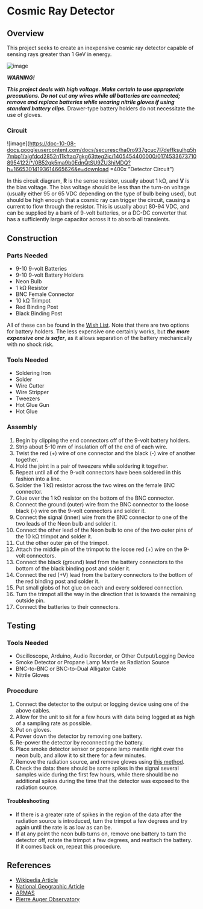 # Cosmic Ray Detector
## Overview
This project seeks to create an inexpensive cosmic ray detector capable of sensing rays greater than 1 GeV in energy.

![image](http://auger.physics.wisc.edu/images/crspectrum.gif "Cosmic Ray Spectrum")

___***WARNING!***___

***This project deals with high voltage. Make certain to use appropriate precautions. Do not cut any wires while all batteries are connected; remove and replace batteries while wearing nitrile gloves if using standard battery clips.*** Drawer-type battery holders do not necessitate the use of gloves.

### Circuit
![image](https://doc-10-08-docs.googleusercontent.com/docs/securesc/ha0ro937gcuc7l7deffksulhg5h7mbp1/ajgfdcd2852n11kftaq7gkg63tteg2ic/1405454400000/01745336737108954122/*/0B52gk5ma9b0EdnQtSU9ZU3hiMDQ?h=16653014193614665626&e=download =400x "Detector Circuit")

In this circuit diagram, **R** is the sense resistor, usually about 1 kΩ, and **V** is the bias voltage. The bias voltage should be less than the turn-on voltage (usually either 95 or 65 VDC depending on the type of bulb being used), but should be high enough that a cosmic ray can trigger the circuit, causing a current to flow through the resistor. This is usually about 80-94 VDC, and can be supplied by a bank of 9-volt batteries, or a DC-DC converter that has a sufficiently large capacitor across it to absorb all transients.

## Construction
### Parts Needed
- 9-10 9-volt Batteries
- 9-10 9-volt Battery Holders
- Neon Bulb
- 1 kΩ Resistor
- BNC Female Connector
- 10 kΩ Trimpot
- Red Binding Post
- Black Binding Post

All of these can be found in the [Wish List](https://www.sparkfun.com/wish_lists/90984). Note that there are two options for battery holders. The less expensive one certainly works, but ***the more expensive one is safer***, as it allows separation of the battery mechanically with no shock risk.
### Tools Needed
- Soldering Iron
- Solder
- Wire Cutter
- Wire Stripper
- Tweezers
- Hot Glue Gun
- Hot Glue

### Assembly
1. Begin by clipping the end connectors off of the 9-volt battery holders.
2. Strip about 5-10 mm of insulation off of the end of each wire.
3. Twist the red (+) wire of one connector and the black (-) wire of another together.
4. Hold the joint in a pair of tweezers while soldering it together.
5. Repeat until all of the 9-volt connectors have been soldered in this fashion into a line.
6. Solder the 1 kΩ resistor across the two wires on the female BNC connector.
7. Glue over the 1 kΩ resistor on the bottom of the BNC connector.
8. Connect the ground (outer) wire from the BNC connector to the loose black (-) wire on the 9-volt connectors and solder it.
9. Connect the signal (inner) wire from the BNC connector to one of the two leads of the Neon bulb and solder it.
10. Connect the other lead of the Neon bulb to one of the two outer pins of the 10 kΩ trimpot and solder it.
11. Cut the other outer pin of the trimpot.
12. Attach the middle pin of the trimpot to the loose red (+) wire on the 9-volt connectors.
13. Connect the black (ground) lead from the battery connectors to the bottom of the black binding post and solder it.
14. Connect the red (+V) lead from the battery connectors to the bottom of the red binding post and solder it.
15. Put small globs of hot glue on each and every soldered connection.
16. Turn the trimpot all the way in the direction that is towards the remaining outside pin.
17. Connect the batteries to their connectors.

## Testing
### Tools Needed
- Oscilloscope, Arduino, Audio Recorder, or Other Output/Logging Device
- Smoke Detector or Propane Lamp Mantle as Radiation Source
- BNC-to-BNC or BNC-to-Dual Alligator Cable
- Nitrile Gloves

### Procedure
1. Connect the detector to the output or logging device using one of the above cables.
2. Allow for the unit to sit for a few hours with data being logged at as high of a sampling rate as possible.
3. Put on gloves.
4. Power down the detector by removing one battery.
5. Re-power the detector by reconnecting the battery.
6. Place smoke detector sensor or propane lamp mantle right over the neon bulb, and allow it to sit there for a few minutes.
7. Remove the radiation source, and remove gloves using [this method](http://youtu.be/DneVP5H48mY?t=24m33s).
8. Check the data: there should be some spikes in the signal several samples wide during the first few hours, while there should be no additional spikes during the time that the detector was exposed to the radiation source.

#### Troubleshooting
- If there is a greater rate of spikes in the region of the data after the radiation source is introduced, turn the trimpot a few degrees and try again until the rate is as low as can be.
- If at any point the neon bulb turns on, remove one battery to turn the detector off, rotate the trimpot a few degrees, and reattach the battery. If it comes back on, repeat this procedure.

## References
- [Wikipedia Article](http://en.wikipedia.org/wiki/Cosmic_ray)
- [National Geographic Article](http://news.nationalgeographic.com/news/2014/07/140709-space-cosmic-ray-hotspot-astronomy-science/)
- [ARMAS](http://sol.spacenvironment.net/~ARMAS/index.html)
- [Pierre Auger Observatory](http://www.auger.org)